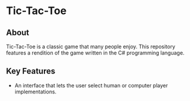 # Tic-Tac-Toe

## About
Tic-Tac-Toe is a classic game that many people enjoy. 
This repository features a rendition of the game written in the
C# programming language.

## Key Features
- An interface that lets the user select human or computer player implementations.
